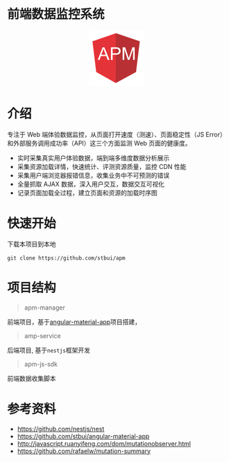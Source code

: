 # 前端数据监控系统

<p align="center">
  <a href="./" target="blank"><img src="apm-manager/src/assets/apm-logo.png" alt="apm Logo" /></a>
</p>

# 介绍

专注于 Web 端体验数据监控，从页面打开速度（测速）、页面稳定性（JS Error）和外部服务调用成功率（API）这三个方面监测 Web 页面的健康度。

- 实时采集真实用户体验数据，端到端多维度数据分析展示
- 采集资源加载详情，快速统计、评测资源质量，监控 CDN 性能
- 采集用户端浏览器报错信息，收集业务中不可预测的错误
- 全量抓取 AJAX 数据，深入用户交互，数据交互可视化
- 记录页面加载全过程，建立页面和资源的加载时序图

# 快速开始

下载本项目到本地

```
git clone https://github.com/stbui/apm
```

# 项目结构

> apm-manager

前端项目，基于[angular-material-app](https://github.com/stbui/angular-material-app)项目搭建，

> amp-service

后端项目, 基于`nestjs`框架开发

> apm-js-sdk

前端数据收集脚本

# 参考资料

- https://github.com/nestjs/nest
- https://github.com/stbui/angular-material-app
- http://javascript.ruanyifeng.com/dom/mutationobserver.html
- https://github.com/rafaelw/mutation-summary

